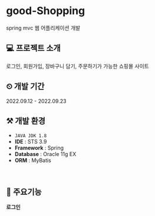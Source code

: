 # good-Shopping

spring mvc 웹 어플리케이션 개발
<br/>

💻 프로젝트 소개
---
로그인, 회원가입, 장바구니 담기, 주문하기가 가능한 쇼핑몰 사이트
<br/>

⏲ 개발 기간
---
2022.09.12 - 2022.09.23
<br/>

⚒ 개발 환경
---
- `JAVA JDK 1.8`
- **IDE** : STS 3.9
- **Framework** : Spring
- **Database** : Oracle 11g EX
- **ORM** : MyBatis
<br/>

🚩 주요기능
---
**로그인**
